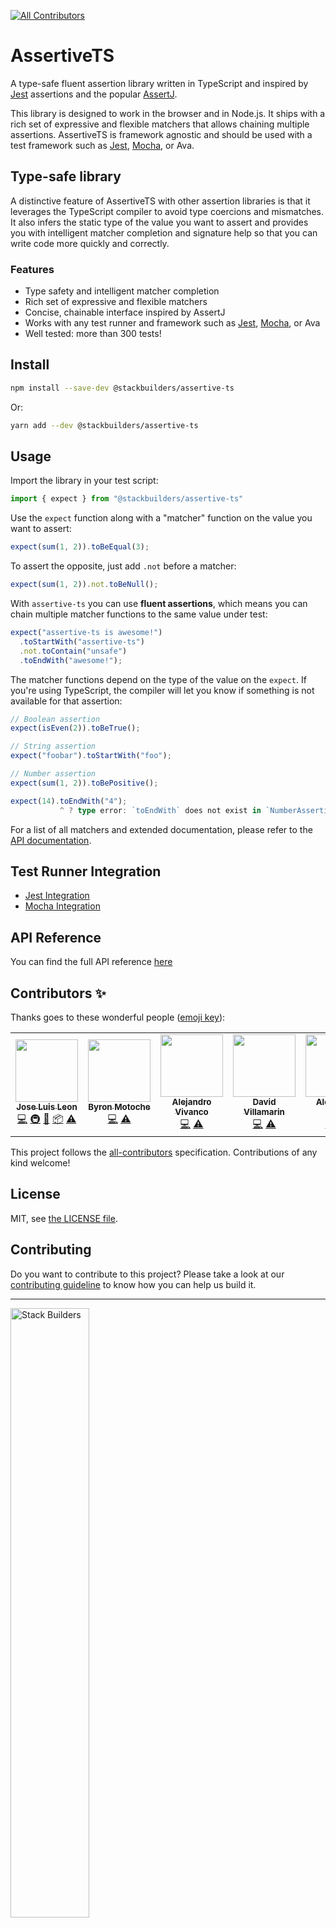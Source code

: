 <!-- ALL-CONTRIBUTORS-BADGE:START - Do not remove or modify this section -->
[![All Contributors](https://img.shields.io/badge/all_contributors-6-orange.svg?style=flat-square)](#contributors-)
<!-- ALL-CONTRIBUTORS-BADGE:END -->

# AssertiveTS

A type-safe fluent assertion library written in TypeScript and inspired by [Jest](https://jestjs.io/docs/expect) assertions and the popular [AssertJ](https://assertj.github.io/doc/).

This library is designed to work in the browser and in Node.js. It ships with a rich set of expressive and flexible matchers that allows chaining multiple assertions. AssertiveTS is framework agnostic and should be used with a test framework such as [Jest](/docs/jest-tutorial.md), [Mocha](/docs/mocha-tutorial.md), or Ava.

## Type-safe library

A distinctive feature of AssertiveTS with other assertion libraries is that it leverages the TypeScript compiler to avoid type coercions and mismatches. It also infers the static type of the value you want to assert and provides you with intelligent matcher completion and signature help so that you can write code more quickly and correctly.

### Features

- Type safety and intelligent matcher completion 
- Rich set of expressive and flexible matchers
- Concise, chainable interface inspired by AssertJ
- Works with any test runner and framework such as [Jest](/docs/jest-tutorial.md), [Mocha](/docs/mocha-tutorial.md), or Ava
- Well tested: more than 300 tests!

## Install

```sh
npm install --save-dev @stackbuilders/assertive-ts
```

Or:

```sh
yarn add --dev @stackbuilders/assertive-ts
```

## Usage

Import the library in your test script:

```ts
import { expect } from "@stackbuilders/assertive-ts"
```

Use the `expect` function along with a "matcher" function on the value you want to assert:

```ts
expect(sum(1, 2)).toBeEqual(3);
```

To assert the opposite, just add `.not` before a matcher:

```ts
expect(sum(1, 2)).not.toBeNull();
```

With `assertive-ts` you can use **fluent assertions**, which means you can chain multiple matcher functions to the same value under test:

```ts
expect("assertive-ts is awesome!")
  .toStartWith("assertive-ts")
  .not.toContain("unsafe")
  .toEndWith("awesome!");
```

The matcher functions depend on the type of the value on the `expect`. If you're using TypeScript, the compiler will let you know if something is not available for that assertion:

```ts
// Boolean assertion
expect(isEven(2)).toBeTrue();

// String assertion
expect("foobar").toStartWith("foo");

// Number assertion
expect(sum(1, 2)).toBePositive();

expect(14).toEndWith("4");
           ^ ? type error: `toEndWith` does not exist in `NumberAssertion`
```

For a list of all matchers and extended documentation, please refer to the [API documentation](https://stackbuilders.github.io/assertive-ts/docs/build/).

## Test Runner Integration

- [Jest Integration](docs/jest-tutorial.md)
- [Mocha Integration](docs/mocha-tutorial.md)

## API Reference

You can find the full API reference [here](https://stackbuilders.github.io/assertive-ts/docs/build/)

## Contributors ✨

Thanks goes to these wonderful people ([emoji key](https://allcontributors.org/docs/en/emoji-key)):

<!-- ALL-CONTRIBUTORS-LIST:START - Do not remove or modify this section -->
<!-- prettier-ignore-start -->
<!-- markdownlint-disable -->
<table>
  <tr>
    <td align="center"><a href="https://github.com/JoseLion"><img src="https://avatars.githubusercontent.com/u/3087228?v=4?s=100" width="100px;" alt=""/><br /><sub><b>Jose Luis Leon</b></sub></a><br /><a href="https://github.com/stackbuilders/assertive-ts/commits?author=JoseLion" title="Code">💻</a> <a href="#infra-JoseLion" title="Infrastructure (Hosting, Build-Tools, etc)">🚇</a> <a href="#maintenance-JoseLion" title="Maintenance">🚧</a> <a href="#platform-JoseLion" title="Packaging/porting to new platform">📦</a> <a href="https://github.com/stackbuilders/assertive-ts/commits?author=JoseLion" title="Tests">⚠️</a></td>
    <td align="center"><a href="https://github.com/byrpatrick"><img src="https://avatars.githubusercontent.com/u/37427699?v=4?s=100" width="100px;" alt=""/><br /><sub><b>Byron Motoche</b></sub></a><br /><a href="https://github.com/stackbuilders/assertive-ts/commits?author=byrpatrick" title="Code">💻</a> <a href="https://github.com/stackbuilders/assertive-ts/commits?author=byrpatrick" title="Tests">⚠️</a></td>
    <td align="center"><a href="https://github.com/alejo0o"><img src="https://avatars.githubusercontent.com/u/60680371?v=4?s=100" width="100px;" alt=""/><br /><sub><b>Alejandro Vivanco</b></sub></a><br /><a href="https://github.com/stackbuilders/assertive-ts/commits?author=alejo0o" title="Code">💻</a> <a href="https://github.com/stackbuilders/assertive-ts/commits?author=alejo0o" title="Tests">⚠️</a></td>
    <td align="center"><a href="https://github.com/dalejo96"><img src="https://avatars.githubusercontent.com/u/77456654?v=4?s=100" width="100px;" alt=""/><br /><sub><b>David Villamarin</b></sub></a><br /><a href="https://github.com/stackbuilders/assertive-ts/commits?author=dalejo96" title="Code">💻</a> <a href="https://github.com/stackbuilders/assertive-ts/commits?author=dalejo96" title="Tests">⚠️</a></td>
    <td align="center"><a href="https://github.com/Alex0jk"><img src="https://avatars.githubusercontent.com/u/22301755?v=4?s=100" width="100px;" alt=""/><br /><sub><b>Alexander Mejía</b></sub></a><br /><a href="https://github.com/stackbuilders/assertive-ts/commits?author=Alex0jk" title="Code">💻</a> <a href="https://github.com/stackbuilders/assertive-ts/commits?author=Alex0jk" title="Tests">⚠️</a></td>
    <td align="center"><a href="https://github.com/ChristianSama"><img src="https://avatars.githubusercontent.com/u/43491324?v=4?s=100" width="100px;" alt=""/><br /><sub><b>Christian Samaniego</b></sub></a><br /><a href="https://github.com/stackbuilders/assertive-ts/commits?author=ChristianSama" title="Documentation">📖</a> <a href="https://github.com/stackbuilders/assertive-ts/commits?author=ChristianSama" title="Code">💻</a> <a href="https://github.com/stackbuilders/assertive-ts/commits?author=ChristianSama" title="Tests">⚠️</a></td>
  </tr>
</table>

<!-- markdownlint-restore -->
<!-- prettier-ignore-end -->

<!-- ALL-CONTRIBUTORS-LIST:END -->

This project follows the [all-contributors](https://github.com/all-contributors/all-contributors) specification. Contributions of any kind welcome!

## License

MIT, see [the LICENSE file](LICENSE).

## Contributing

Do you want to contribute to this project? Please take a look at our [contributing guideline](/docs/CONTRIBUTING.md) to know how you can help us build it.

---
<img src="https://www.stackbuilders.com/media/images/Sb-supports.original.png" alt="Stack Builders" width="50%" />

[Check out our libraries](https://github.com/stackbuilders/) | [Join our team](https://www.stackbuilders.com/join-us/)
